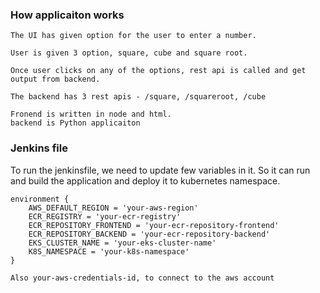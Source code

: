 ### How applicaiton works

```
The UI has given option for the user to enter a number. 

User is given 3 option, square, cube and square root.

Once user clicks on any of the options, rest api is called and get output from backend.
```
```
The backend has 3 rest apis - /square, /squareroot, /cube
```
```
Fronend is written in node and html.
backend is Python applicaiton
```
### Jenkins file

To run the jenkinsfile, we need to update few variables in it.
So it can run and build the application and deploy it to kubernetes namespace.
```
environment {
    AWS_DEFAULT_REGION = 'your-aws-region'
    ECR_REGISTRY = 'your-ecr-registry'
    ECR_REPOSITORY_FRONTEND = 'your-ecr-repository-frontend'
    ECR_REPOSITORY_BACKEND = 'your-ecr-repository-backend'
    EKS_CLUSTER_NAME = 'your-eks-cluster-name'
    K8S_NAMESPACE = 'your-k8s-namespace'
}
```
```
Also your-aws-credentials-id, to connect to the aws account
```